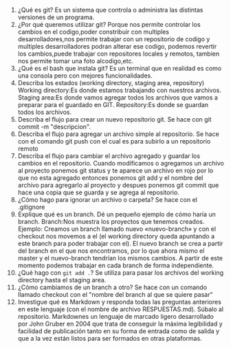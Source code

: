 1. ¿Qué es git?
Es un sistema que controla o administra las distintas versiones de un programa.
2. ¿Por qué queremos utilizar git?
Porque nos permite controlar los cambios en el codigo,poder constribuir con multiples desarrolladores,nos permite trabajar con un repositorio de codigo 
y multiples desarrolladores podran alterar ese codigo, podemos revertir los cambios,puede trabajar con repositores locales y remotos, tambien nos permite
tomar una foto alcodigo,etc.
3. ¿Qué es el bash que instala git?
Es un terminal que en realidad es como una consola pero con mejores funcionalidades.
4. Describa los estados (working directory, staging area, repository)
Working directory:Es donde estamos trabajando con nuestros archivos.
Staging area:Es donde vamos agregar todos los archivos que vamos a preparar para el guardado en GIT.
Repository:Es donde se guardan todos los archivos.
5. Describa el flujo para crear un nuevo repositorio git.
Se hace con git commit -m "descripcion".
6. Describa el flujo para agregar un archivo simple al repositorio.
Se hace con el comando git push con el cual es para subirlo a un repositorio remoto
7. Describa el flujo para cambiar el archivo agregado y guardar los cambios en el repositorio.
Cuando modificamos o agregamos un archivo al proyecto ponemos git status y te aparece un archivo en rojo por lo que no esta agregado entonces ponemos git add 
y el nombre del archivo para agregarlo al proyecto y despues ponemos git commit que hace una copia que se guarda y se agrega al repositorio.
8. ¿Cómo hago para ignorar un archivo o carpeta?
Se hace con el .gitignore
9. Explique qué es un branch. Dé un pequeño ejemplo de cómo haría un branch.
 Branch:Nos muestra los proyectos que tenemos creados.
 Ejemplo:
 Creamos un branch llamado nuevo «nuevo-branch» y con el checkout nos movemos a el (el working directory queda apuntando a este branch para poder trabajar con el).
 El nuevo branch se crea a partir del branch en el que nos encontramos, por lo que ahora mismo el master y el nuevo-branch tendrían los mismos cambios.
 A partir de este momento podemos trabajar en cada branch de forma independiente.
10. ¿Qué hago con `git add .`?
Se utiliza para pasar los archivos del working directory hasta el staging area.
11. ¿Cómo cambiamos de un branch a otro?
Se hace con un comando llamado checkout con el "nombre del branch al que se quiere pasar"
12. Investigue qué es Markdown y responda todas las preguntas anteriores en este lenguaje (con el nombre de archivo RESPUESTAS.md). Súbalo al repositorio.
Markdownes un lenguaje de marcado ligero desarrollado por John Gruber en 2004 que trata de conseguir la máxima legibilidad y facilidad de publicación tanto en su 
forma de entrada como de salida y que a la vez están listos para ser formados en otras plataformas.
